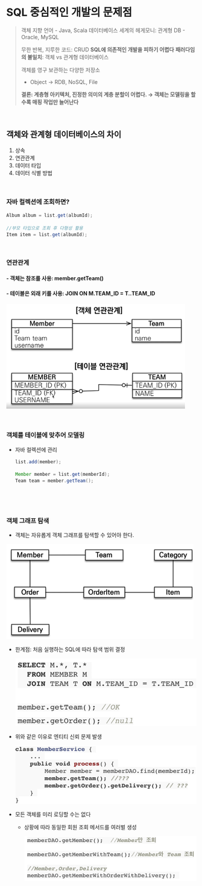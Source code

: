 # SQL 중심적인 개발의 문제점

> 객체 지향 언어 - Java, Scala
> 데이터베이스 세계의 헤게모니: 관계형 DB - Oracle, MySQL
>
> 무한 반복, 지루한 코드: CRUD
> **SQL에 의존적인 개발을 피하기 어렵다**
> **패러다임의 불일치**: 객체 vs 관계형 데이터베이스
>
> 객체를 영구 보관하는 다양한 저장소
>
> * Object → RDB, NoSQL, File
>
> **결론: 계층형 아키텍처, 진정한 의미의 계층 분할이 어렵다. → 객체는 모델링을 할수록 매핑 작업만 늘어난다**
>                   

​                        

## 객체와 관계형 데이터베이스의 차이

1. 상속
2. 연관관계
3. 데이터 타입
4. 데이터 식별 방법

​                       

### 자바 컬렉션에 조회하면?

```java
Album album = list.get(albumId);

//부모 타입으로 조회 후 다형성 활용
Item item = list.get(albumId);
```

​                     

### 연관관계

#### - 객체는 참조를 사용: member.getTeam()

#### - 테이블은 외래 키를 사용: JOIN ON M.TEAM_ID = T..TEAM_ID

<img src="jpa_why.assets/image-20220708004711839.png" alt="image-20220708004711839" style="zoom:67%;" />

​                      

### 객체를 테이블에 맞추어 모델링

* 자바 컬렉션에 관리

  ```java
  list.add(member);
  
  Member member = list.get(memberId);
  Team team = member.getTeam();
  ```

  ​              

​                  

### 객체 그래프 탐색

* 객체는 자유롭게 객체 그래프를 탐색할 수 있어야 한다.

<img src="jpa_why.assets/image-20220708005507705.png" alt="image-20220708005507705" style="zoom:67%;" />

* 한계점: 처음 실행하는 SQL에 따라 탐색 범위 결정

  <img src="jpa_why.assets/image-20220708005606080.png" alt="image-20220708005606080" style="zoom: 50%;" />

* 위와 같은 이유로 엔티티 신뢰 문제 발생

  <img src="jpa_why.assets/image-20220708005747392.png" alt="image-20220708005747392" style="zoom:67%;" />

* 모든 객체를 미리 로딩할 수는 없다

  * 상황에 따라 동일한 회원 조회 메서드를 여러벌 생성

    <img src="jpa_why.assets/image-20220708005921442.png" alt="image-20220708005921442" style="zoom:67%;" />

